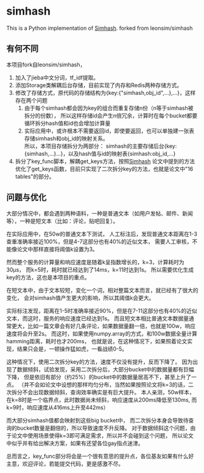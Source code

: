 simhash
===========

This is a Python implementation of [Simhash](http://www.wwwconference.org/www2007/papers/paper215.pdf).
forked from leonsim/simhash

## 有何不同
本项目fork自leonsim/simhash，
1. 加入了jieba中文分词，tf_idf提取。
2. 添加Storage类解耦后台存储，目前实现了内存和Redis两种存储方式。
3. 修改了存储方式，原代码的存储结构为{key:{"simhash,obj_id",...},...}，这样存在两个问题
    1. 由于每个simhash都会因为key的组合而重复存储n份（n等于simhash被拆分的份数），
    所以这样存储id会产生n倍冗余，计算时在每个bucket都要循环拆分hash值和id也会增加计算量
    2. 实际应用中，或许根本不需要返回id，即使要返回，也可以单独建一张表存储simhash和obj_id的映射关系。<br>
    所以，本项目存储拆分为两部分：
    simhash的主要存储后台{key:{simhash,...}...}，以及hash值与id的映射表{simhash:obj_id,...}
4. 拆分了key_func脚本，解耦get_keys方法，按照[Simhash](http://www.wwwconference.org/www2007/papers/paper215.pdf)
论文中提到的方法优化了get_keys函数，目前只实现了二次拆分key的方法，也就是论文中"16 tables"的部分。

## 问题与优化
大部分情况中，都会遇到两种语料，一种是普通文本（如用户发帖、邮件、新闻等），一种是短文本（比如：评论，贴吧回复）。

在实际应用中，在50w的普通文本下测试，
人工标注后，发现普通文本距离在1-3查重准确率接近100%，但是4-7这部分也有40%的近似文本，
需要人工审核，不能像论文中那样直接将阈值k设置为3。

然而整个服务的计算量和响应速度是随着k呈指数增长的，k=3，计算耗时为30μs，
而k=5时，耗时就已经达到了14ms，k=11时达到1s。
所以需要优化生成key的方法，这也是本项目的重点。

在短文本中，由于文本较短，变化一个词，相对整篇文本而言，就已经有了很大的变化，
会对simhash值产生更大的影响，所以其阈值k会更大。

实际标注发现，距离在1-5时准确率接近90%，但是在7-11这部分也有40%的近似文本，而这时，服务的响应速度已经达到1s。
而且短文本相比普通文本数据量通常更大，比如一篇文章会有好几条评论，如果数据量翻一倍，也就是100w，响应速度将会升至2s。
而这时，如果使用numpy.array的方式，和100w数据全量计算hamming距离，耗时也才200ms，
也就是说，在这种情况下，如果照着论文实现，结果只会是，一顿操作猛如虎，一看战绩0-5。

这种情况下，使用二次拆分key的方法，速度不仅没有提升，反而下降了。
因为出现了数据倾斜，试验发现，采用二次拆分后，大部分bucket中的数据量都有巨幅下降，
但是依旧有部分（约25%）的bucket中的数据量居高不下，甚至上升了一点。
（并不会如论文中设想的那样均匀分布，当然如果按照论文将k=3的话，二次拆分不会出现数据倾斜，查询效率确实是有巨大提升。
本人亲测，50w样本，在k=8时是一个临界点，此时数据尚未倾斜，响应速度从200ms降低至130ms, 而k=9时，响应速度从416ms上升至442ms）

而大部分simhash值都会映射到这些big bucket中，
而二次拆分本身会导致待查询的bucket数量是翻倍的，所以导致速度不升反降。
对于数据倾斜这个问题，由于论文中使用场景使得k=3即可满足需求，所以并不会碰到这个问题，
所以论文中似乎并有给出解决方案，如果有还望各位gay指点迷津。

总而言之，key_func部分将会是一个很有意思的提升点，各位基友如果有什么好主意，欢迎评论，若能提交代码，更是感激不尽。